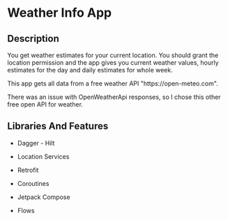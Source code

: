 # Weather Info App

Description
-------------

<p>
You get weather estimates for your current location.
You should grant the location permission and the app gives you current weather values, hourly estimates for the day and daily estimates for whole week. <p>
This app gets all data from a free weather API "https://open-meteo.com".

There was an issue with OpenWeatherApi responses, so I chose this other free open API for weather. 


  
## Libraries And Features
  
  - Dagger - Hilt <p>
    
  - Location Services <p>
   
  - Retrofit <p>

  - Coroutines <p>

  - Jetpack Compose <p>

  - Flows <p>

  
